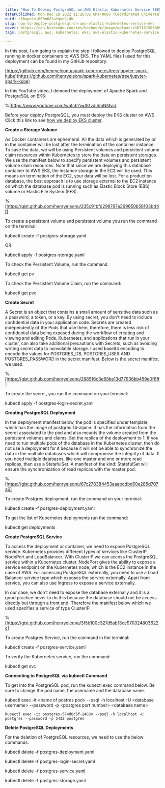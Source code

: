 ```yaml
---
title: "How To Deploy PostgreSQL on AWS Elastic Kubernetes Service (EKS)"
datePublished: Mon Dec 19 2022 11:26:02 GMT+0000 (Coordinated Universal Time)
cuid: clbupobnj000n08lafqvo2j4k
slug: how-to-deploy-postgresql-on-aws-elastic-kubernetes-service-eks
cover: https://cdn.hashnode.com/res/hashnode/image/upload/v1671815866692/8b07d2ab-4d7a-457a-81ff-c09d7e5fd236.jpeg
tags: postgresql, aws, kubernetes, eks, aws-elastic-kubernetes-service

---
```


In this post, I am going to explain the step I followed to deploy PostgreSQL running in docker containers to AWS EKS. The YAML files I used for this deployment can be found in my GitHub repository:

[https://github.com/henryeleonu/spark-kubernetes/tree/jupyter-spark-kube](https://github.com/henryeleonu/spark-kubernetes/tree/jupyter-spark-kube)

In this YouTube video, I demoed the deployment of Apache Spark and PostgreSQL on EKS:

%[https://www.youtube.com/watch?v=XGvdlSmNMvc] 

Before your deploy PostgreSQL, you must deploy the EKS cluster on AWS. Click this link to see [how we deploy EKS cluster](https://henryeleonu.hashnode.dev/how-to-create-an-aws-elastic-kubernetes-service-eks-cluster).

**Create a Storage Volume**

As Docker containers are ephemeral. All the data which is generated by or in the container will be lost after the termination of the container instance. To save the data, we will be using Persistent volumes and persistent volume claim resources within Kubernetes to store the data on persistent storages. We use the manifest below to specify persistent volumes and persistent volume claim resources. Note that since we are deploying this database container to AWS EKS, the instance storage in the EC2 will be used. This means on termination of the EC2, your data will be lost. For a production database, the best approach is to use storage external to the EC2 instance on which the database pod is running such as Elastic Block Store (EBS) volume or Elastic File System (EFS).

%[https://gist.github.com/henryeleonu/235c91bfd299767a369650b58103b44f] 

To create a persistent volume and persistent volume you run the command on the terminal:

kubectl create -f postgres-storage.yaml

OR

kubectl apply -f postgres-storage.yaml

To check the Persistent Volume, run the command:

kubectl get pv

To check the Persistent Volume Claim, run the command:

kubectl get pvc

**Create Secret**

A Secret is an object that contains a small amount of sensitive data such as a password, a token, or a key. By using secret, you don't need to include confidential data in your application code. Secrets are created independently of the Pods that use them, therefore, there is less risk of confidential data being exposed during the workflow of creating and viewing and editing Pods. Kubernetes, and applications that run in your cluster, can also take additional precautions with Secrets, such as avoiding writing secret data to nonvolatile storage. I used base64 encoding to encode the values for POSTGRES\_DB, POSTGRES\_USER AND POSTGRES\_PASSWORD in the secret manifest. Below is the secret manifest we used.

%[https://gist.github.com/henryeleonu/268516c3e68be13d77936bb459e0f6ff] 

To create the secret, you run the command on your terminal:

kubectl apply -f postgres-login-secret.yaml

**Creating PostgreSQL Deployment**

In the deployment manifest below, the pod is specified under template, which has the image of postgres:14-alpine. It has the information from the secret associated to the pod and also mounts the volume created from the persistent volumes and claims. Set the replica of the deployment to 1. If you need to run multiple pods of the database in the Kubernetes cluster, then do not use a deployment for it because it will not be able to synchronize the data in the multiple databases which will compromise the integrity of data. If you need multiple databases, like one master and one or more read replicas, then use a StatefulSet. A manifest of the kind: StatefulSet will ensure the synchronization of read replicas with the master pod.

%[https://gist.github.com/henryeleonu/87c278384453eaebcdbd60e285d707a6] 

To create Postgres deployment, run the command on your terminal:

kubectl create -f postgres-deployment.yaml

To get the list of Kubernetes deployments run the command:

kubectl get deployments

**Create PostgreSQL Service**

To access the deployment or container, we need to expose PostgreSQL service. Kubernetes provides different types of services like ClusterIP, NodePort and LoadBalancer. With ClusterIP we can access the PostgreSQL service within a Kubernetes cluster. NodePort gives the ability to expose a service endpoint on the Kubernetes node, which is the EC2 instance in the case of AWS. For accessing PostgreSQL externally, you need to use a Load Balancer service type which exposes the service externally. Apart from service, you can also use Ingress to expose a service externally.

In our case, we don't need to expose the database externally and it is a good practice never to do this because the database should not be access directly but through a front end. Therefore the manifest below which we used specifies a service of type ClusterIP.

%[https://gist.github.com/henryeleonu/3f5b100c327d5abf3cc970024803622c] 

To create Postgres Service, run the command in the terminal:

kubectl create -f postgres-service.yaml

To verify the Kubernetes service, run the command:

kubectl get svc

**Connecting to PostgreSQL via kubectl Command**

To get into the PostgreSQL pod, run the kubectl exec command below. Be sure to change the pod name, the username and the database name.

kubectl exec -it &lt;name of postres pod&gt; --psql -h localhost -U &lt;database username&gt; --password -p &lt;postgres port number&gt; &lt;database name&gt;

```pgsql
kubectl exec -it postgres-574d8d5f-2488v --psql -h localhost -U postgres --password -p 5432 postgres
```

**Delete PostgreSQL Deployments**

For the deletion of PostgreSQL resources, we need to use the below commands.

kubectl delete -f postgres-deployment.yaml

kubectl delete -f postgres-login-secret.yaml

kubectl delete -f postgres-service.yaml

kubectl delete -f postgres-storage.yaml
